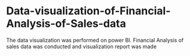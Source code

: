 # Data-visualization-of-Financial-Analysis-of-Sales-data
The data visualization was performed on power BI. Financial Analysis of sales data was conducted and visualization report was made
